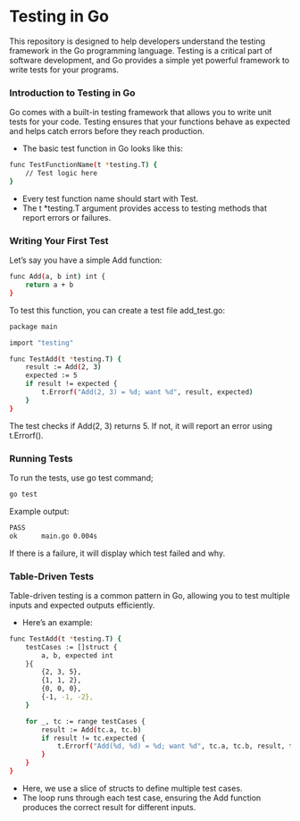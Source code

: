 # Testing in Go

This repository is designed to help developers understand the testing framework in the Go programming language. Testing is a critical part of software development, and Go provides a simple yet powerful framework to write tests for your programs.

### Introduction to Testing in Go

Go comes with a built-in testing framework that allows you to write unit tests for your code. Testing ensures that your functions behave as expected and helps catch errors before they reach production.

- The basic test function in Go looks like this:
```bash
func TestFunctionName(t *testing.T) {
    // Test logic here
}
```
- Every test function name should start with Test.
 - The t *testing.T argument provides access to testing methods that report errors or failures.

### Writing Your First Test

Let’s say you have a simple Add function:
```bash
func Add(a, b int) int {
    return a + b
}
```
To test this function, you can create a test file add_test.go:
```bash
package main

import "testing"

func TestAdd(t *testing.T) {
    result := Add(2, 3)
    expected := 5
    if result != expected {
        t.Errorf("Add(2, 3) = %d; want %d", result, expected)
    }
}
```
The test checks if Add(2, 3) returns 5. If not, it will report an error using t.Errorf().

### Running Tests
To run the tests, use go test command;
```bash
go test
```
Example output:
```bash
PASS
ok      main.go 0.004s
```
If there is a failure, it will display which test failed and why.

### Table-Driven Tests

Table-driven testing is a common pattern in Go, allowing you to test multiple inputs and expected outputs efficiently.

- Here’s an example:
```bash
func TestAdd(t *testing.T) {
    testCases := []struct {
        a, b, expected int
    }{
        {2, 3, 5},
        {1, 1, 2},
        {0, 0, 0},
        {-1, -1, -2},
    }

    for _, tc := range testCases {
        result := Add(tc.a, tc.b)
        if result != tc.expected {
            t.Errorf("Add(%d, %d) = %d; want %d", tc.a, tc.b, result, tc.expected)
        }
    }
}
```
- Here, we use a slice of structs to define multiple test cases.
- The loop runs through each test case, ensuring the Add function produces the correct result for different inputs.